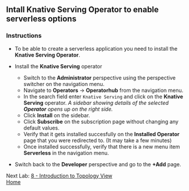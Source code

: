 ## Intall Knative Serving Operator to enable serverless options

### Instructions

- To be able to create a serverless application you need to install the **Knative Serving Operator**.

- Install the **Knative Serving** operator
  - Switch to the **Administrator** perspective using the perspective switcher on the navigation menu.
  - Navigate to **Operators** -> **Operatorhub** from the navigation menu. 
  - In the search field enter `Knative Serving` and click on the **Knative Serving** operator. *A sidebar showing details of the selected **Operator** opens up on the right side.*
  - Click **Install** on the sidebar.
  - Click **Subscribe** on the subscription page without changing any default values.
  - Verify that it gets installed succesfully on the **Installed Operator** page that you were redirected to. (It may take a few minutes)
  - Once installed successfully, verify that there is a new menu item **Serverless** in the navigation menu.

- Switch back to the **Developer** perspective and go to the **+Add** page.

Next Lab: [8 - Introduction to Topology View](./topology.md)<br>
[Home](./README.md)